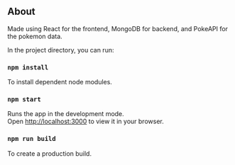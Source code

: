 ## About

Made using React for the frontend, MongoDB for backend, and PokeAPI for the pokemon data.

In the project directory, you can run:

### `npm install`

To install dependent node modules.

### `npm start`

Runs the app in the development mode.\
Open [http://localhost:3000](http://localhost:3000) to view it in your browser.

### `npm run build`

To create a production build.
